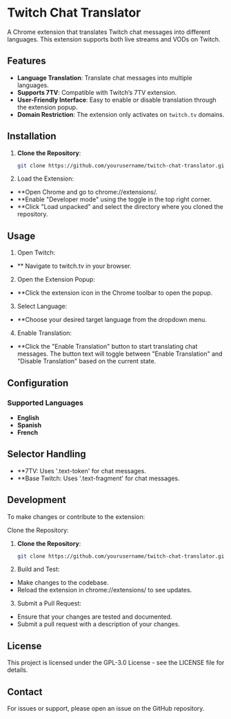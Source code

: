 # Twitch Chat Translator

A Chrome extension that translates Twitch chat messages into different languages. This extension supports both live streams and VODs on Twitch.

## Features

- **Language Translation**: Translate chat messages into multiple languages.
- **Supports 7TV**: Compatible with Twitch’s 7TV extension.
- **User-Friendly Interface**: Easy to enable or disable translation through the extension popup.
- **Domain Restriction**: The extension only activates on `twitch.tv` domains.

## Installation

1. **Clone the Repository**:
   ```bash
   git clone https://github.com/yourusername/twitch-chat-translator.git

2. Load the Extension:

- **Open Chrome and go to chrome://extensions/.
- **Enable "Developer mode" using the toggle in the top right corner.
- **Click "Load unpacked" and select the directory where you cloned the repository.

## Usage
1. Open Twitch:
- ** Navigate to twitch.tv in your browser.

2. Open the Extension Popup:
- **Click the extension icon in the Chrome toolbar to open the popup.

3. Select Language:
- **Choose your desired target language from the dropdown menu.

4. Enable Translation:
- **Click the "Enable Translation" button to start translating chat messages. The button text will toggle between "Enable Translation" and "Disable Translation" based on the current state.

## Configuration
### Supported Languages
- **English**
- **Spanish**
- **French**

## Selector Handling
- **7TV: Uses '.text-token' for chat messages.
- **Base Twitch: Uses '.text-fragment' for chat messages.

## Development
To make changes or contribute to the extension:

Clone the Repository:

1. **Clone the Repository**:
   ```bash
   git clone https://github.com/yourusername/twitch-chat-translator.git

2. Build and Test:
- Make changes to the codebase.
- Reload the extension in chrome://extensions/ to see updates.

3. Submit a Pull Request:
- Ensure that your changes are tested and documented.
- Submit a pull request with a description of your changes.

## License
This project is licensed under the GPL-3.0 License - see the LICENSE file for details.

## Contact
For issues or support, please open an issue on the GitHub repository.

